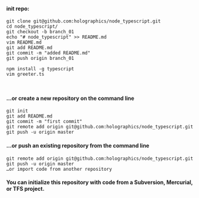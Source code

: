 
#### init repo:
````
git clone git@github.com:holographics/node_typescript.git
cd node_typescript/
git checkout -b branch_01
echo "# node_typescript" >> README.md
vim README.md
git add README.md
git commit -m "added README.md"
git push origin branch_01

npm install -g typescript
vim greeter.ts



````
#### …or create a new repository on the command line
````echo "# node_typescript" >> README.md
git init
git add README.md
git commit -m "first commit"
git remote add origin git@github.com:holographics/node_typescript.git
git push -u origin master
````
#### …or push an existing repository from the command line
````
git remote add origin git@github.com:holographics/node_typescript.git
git push -u origin master
…or import code from another repository
````
#### You can initialize this repository with code from a Subversion, Mercurial, or TFS project.

